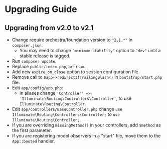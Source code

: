 Upgrading Guide
==============

## Upgrading from v2.0 to v2.1

* Change require orchestra/foundation version to `"2.1.*"` in `composer.json`.
  - You may need to change `"minimum-stability"` option to `"dev"` until a stable release is tagged.
* Run `composer update`.
* Replace `public/index.php`, `artisan`.
* Add new `expire_on_close` option to session configuration file.
* Remove call to `$app->redirectIfTrailingSlash()` in `bootstrap/start.php` file.
* Edit `app/config/app.php`:
  - in aliases change `'Controller' => 'Illuminate\Routing\Controllers\Controller'`, to use `Illuminate\Routing\Controller`.
* Edit `app/controllers/BaseController.php` change `use Illuminate\Routing\Controllers\Controller;` to `use Illuminate\Routing\Controller;`.
* If you are overriding `missingMethod()` in your controllers, add `$method` as the first parameter.
* If you are registering model observers in a "start" file, move them to the `App::booted` handler.
